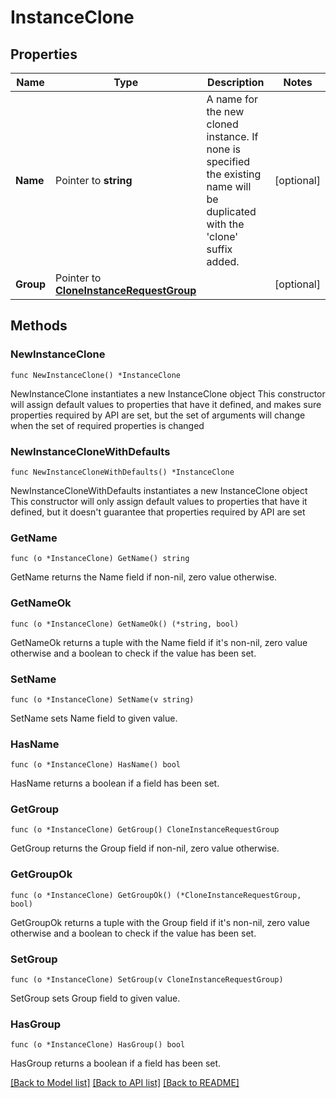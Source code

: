 # InstanceClone

## Properties

Name | Type | Description | Notes
------------ | ------------- | ------------- | -------------
**Name** | Pointer to **string** | A name for the new cloned instance. If none is specified the existing name will be duplicated with the &#39;clone&#39; suffix added. | [optional] 
**Group** | Pointer to [**CloneInstanceRequestGroup**](CloneInstanceRequestGroup.md) |  | [optional] 

## Methods

### NewInstanceClone

`func NewInstanceClone() *InstanceClone`

NewInstanceClone instantiates a new InstanceClone object
This constructor will assign default values to properties that have it defined,
and makes sure properties required by API are set, but the set of arguments
will change when the set of required properties is changed

### NewInstanceCloneWithDefaults

`func NewInstanceCloneWithDefaults() *InstanceClone`

NewInstanceCloneWithDefaults instantiates a new InstanceClone object
This constructor will only assign default values to properties that have it defined,
but it doesn't guarantee that properties required by API are set

### GetName

`func (o *InstanceClone) GetName() string`

GetName returns the Name field if non-nil, zero value otherwise.

### GetNameOk

`func (o *InstanceClone) GetNameOk() (*string, bool)`

GetNameOk returns a tuple with the Name field if it's non-nil, zero value otherwise
and a boolean to check if the value has been set.

### SetName

`func (o *InstanceClone) SetName(v string)`

SetName sets Name field to given value.

### HasName

`func (o *InstanceClone) HasName() bool`

HasName returns a boolean if a field has been set.

### GetGroup

`func (o *InstanceClone) GetGroup() CloneInstanceRequestGroup`

GetGroup returns the Group field if non-nil, zero value otherwise.

### GetGroupOk

`func (o *InstanceClone) GetGroupOk() (*CloneInstanceRequestGroup, bool)`

GetGroupOk returns a tuple with the Group field if it's non-nil, zero value otherwise
and a boolean to check if the value has been set.

### SetGroup

`func (o *InstanceClone) SetGroup(v CloneInstanceRequestGroup)`

SetGroup sets Group field to given value.

### HasGroup

`func (o *InstanceClone) HasGroup() bool`

HasGroup returns a boolean if a field has been set.


[[Back to Model list]](../README.md#documentation-for-models) [[Back to API list]](../README.md#documentation-for-api-endpoints) [[Back to README]](../README.md)


